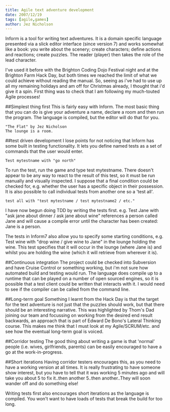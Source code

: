 ```yaml
---
title: Agile text adventure development
date: 2007/12/19
tags: [agile,games]
author: Jez Nicholson
---
```

Inform is a tool for writing text adventures. It is a domain specific language presented via a slick editor interface (since version 7) and works somewhat like a book: you write about the scenery; create characters; define actions and reactions; create puzzles. The reader (player) then takes the role of the lead character.

I've used it before with the Brighton Coding Dojo Festival night and at the Brighton Farm Hack Day, but both times we reached the limit of what we could achieve without reading the manual. So, seeing as i've had to use up all my remaining holidays and am off for Christmas already, I thought that i'd give it a spin. First thing was to check that I am following my much-touted Agile processes!

##Simplest thing first
This is fairly easy with Inform. The most basic thing that you can do is give your adventure a name, declare a room and then run the program. The language is compiled, but the editor will do that for you. 

    "The Flat" by Jez Nicholson 
    The lounge is a room.

##test driven development
I lose points for not noticing that Inform has some built in testing functionality. It lets you define named tests as a set of commands that the user would enter. 

    Test mytestname with "go north" 

To run the test, run the game and type test mytestname. There doesn't appear to be any way to react to the result of this test, so it must be run manually and visually inspected. I suppose that a final condition could be checked for, e.g. whether the user has a specific object in their possession. It is also possible to call individual tests from another one so a 'test all'. 

    test all with "test mytestname / test mytestname2 / etc."

I have now begun doing TDD by writing the tests first. 
e.g. Test Jane with "ask jane about dinner / ask jane about wine" references a person called Jane and will cause a compile error until the character has been created: Jane is a person.

The tests in Inform7 also allow you to specify some starting conditions, e.g.
Test wine with "drop wine / give wine to Jane" in the lounge holding the wine. 
This test specifies that it will occur in the lounge (where Jane is) and whilst you are holding the wine (which it will retrieve from wherever it is).

##Continuous integration
The project could be checked into Subversion and have Cruise Control or something working, but i'm not sure how automated build and testing would run. The language does compile up to a runtime that can be played on a number of open sourced engines, so it is possible that a test client could be written that interacts with it. I would need to see if the compiler can be called from the command line.

##Long-term goal
Something I learnt from the Hack Day is that the target for the text adventure is not just that the puzzles should work, but that there should be an interesting narrative. This was highlighted by Thom's Dad joining our team and focussing on working from the desired end result backwards, an approach that is part of Edward De Bono's Lateral Thinking course. This makes me think that I must look at my Agile/SCRUM/etc. and see how the eventual long-term goal is voiced.

##Corridor testing
The good thing about writing a game is that 'normal' people (i.e. wives, girlfriends, parents) can be easily encouraged to have a go at the work-in-progress.

##Short iterations
Having corridor testers encourages this, as you need to have a working version at all times. It is really frustrating to have someone show interest, but you have to tell that it was working 5 minutes ago and will take you about 5 to fix it..then another 5..then another..They will soon wander off and do something else!

Writing tests first also encourages short iterations as the language is compiled. You won't want to have loads of tests that break the build for too long.